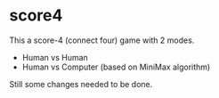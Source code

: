 score4
======

This a score-4 (connect four) game with 2 modes. 
- Human vs Human
- Human vs Computer (based on MiniMax algorithm)

Still some changes needed to be done.
